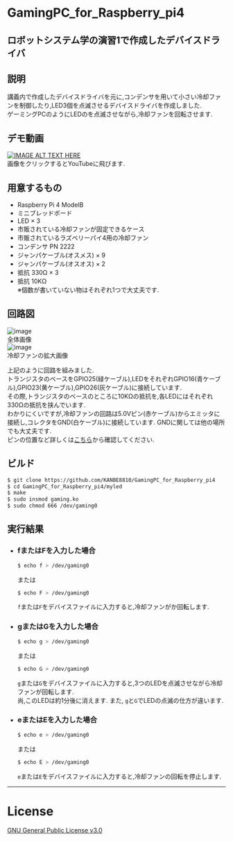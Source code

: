 # GamingPC_for_Raspberry_pi4
ロボットシステム学の演習1で作成したデバイスドライバ
---
## 説明
講義内で作成したデバイスドライバを元に,コンデンサを用いて小さい冷却ファンを制御したり,LED3個を点滅させるデバイスドライバを作成しました.<br>
ゲーミングPCのようにLEDのを点滅させながら,冷却ファンを回転させます.

## デモ動画
[![IMAGE ALT TEXT HERE](http://img.youtube.com/vi/hODM32MakM8/0.jpg)](http://www.youtube.com/watch?v=hODM32MakM8)<br>
画像をクリックするとYouTubeに飛びます.

## 用意するもの
- Raspberry Pi 4 ModelB
- ミニブレッドボード
- LED × 3
- 市販されている冷却ファンが固定できるケース
- 市販されているラズベリーパイ4用の冷却ファン
- コンデンサ PN 2222
- ジャンパケーブル(オスメス) × 9
- ジャンパケーブル(オスオス) × 2
- 抵抗 330Ω × 3
- 抵抗 10KΩ<br>
※個数が書いていない物はそれぞれ1つで大丈夫です.

## 回路図
![image](https://user-images.githubusercontent.com/50877609/100971898-256bbf80-357b-11eb-9c59-ed0034a285fe.png)<br>
全体画像<br>
![image](https://user-images.githubusercontent.com/50877609/101059979-3ac00880-35d2-11eb-88b9-1d196904395a.png)<br>
冷却ファンの拡大画像<br>

上記のように回路を組みました.<br>
トランジスタのベースをGPIO25(緑ケーブル),LEDをそれぞれGPIO16(青ケーブル),GPIO23(黄ケーブル),GPIO26(灰ケーブル)に接続しています.<br>
その際,トランジスタのベースのところに10KΩの抵抗を,各LEDにはそれぞれ330Ωの抵抗を挟んでいます.<br>
わかりにくいですが,冷却ファンの回路は5.0Vピン(赤ケーブル)からエミッタに接続し,コレクタをGND(白ケーブル)に接続しています.
GNDに関しては他の場所でも大丈夫です.<br>
ピンの位置など詳しくは[こちら](https://www.raspberrypi.org/documentation/usage/gpio/README.md)から確認してください.<br>


## ビルド
```sh
$ git clone https://github.com/KANBE8810/GamingPC_for_Raspberry_pi4
$ cd GamingPC_for_Raspberry_pi4/myled  
$ make
$ sudo insmod gaming.ko  
$ sudo chmod 666 /dev/gaming0  
```
## 実行結果
* ### fまたはFを入力した場合
  ```sh
  $ echo f > /dev/gaming0
  ```
  または
  ```sh
  $ echo F > /dev/gaming0
  ```
  `f`または`F`をデバイスファイルに入力すると,冷却ファンがか回転します.

* ### gまたはGを入力した場合
  ```sh
  $ echo g > /dev/gaming0
  ```
  または
  ```sh
  $ echo G > /dev/gaming0
  ```
  `g`または`G`をデバイスファイルに入力すると,3つのLEDを点滅させながら冷却ファンが回転します.<br>
  尚,このLEDは約1分後に消えます.
  また, `g`と`G`でLEDの点滅の仕方が違います.

* ### eまたはEを入力した場合
  ```sh
  $ echo e > /dev/gaming0
  ```
  または
  ```sh
  $ echo E > /dev/gaming0
  ```
  `e`または`E`をデバイスファイルに入力すると,冷却ファンの回転を停止します.


---
# License
[GNU General Public License v3.0](https://github.com/KANBE8810/GamingPC_for_Raspberry_pi4/blob/master/COPYING)
